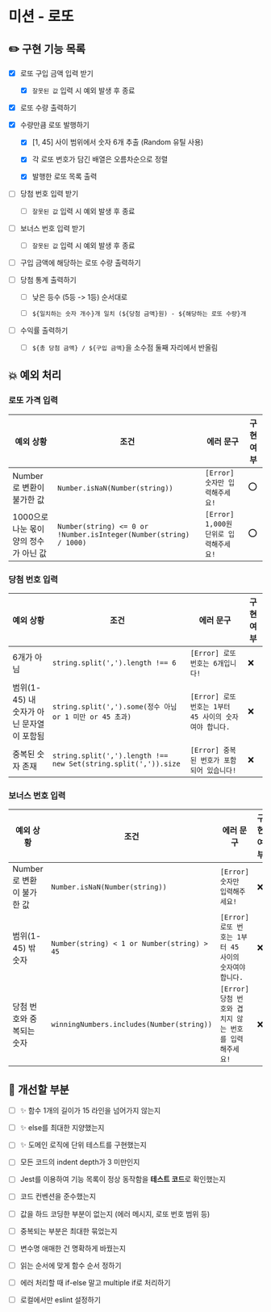 # 미션 - 로또

## ✏️ 구현 기능 목록

- [x] 로또 구입 금액 입력 받기

  - [x] `잘못된 값` 입력 시 예외 발생 후 종료

- [x] 로또 수량 출력하기

- [x] 수량만큼 로또 발행하기

  - [x] [1, 45] 사이 범위에서 숫자 6개 추출 (Random 유틸 사용)

  - [x] 각 로또 번호가 담긴 배열은 오름차순으로 정렬

  - [x] 발행한 로또 목록 출력

- [ ] 당첨 번호 입력 받기

  - [ ] `잘못된 값` 입력 시 예외 발생 후 종료

- [ ] 보너스 번호 입력 받기

  - [ ] `잘못된 값` 입력 시 예외 발생 후 종료

- [ ] 구입 금액에 해당하는 로또 수량 출력하기

- [ ] 당첨 통계 출력하기

  - [ ] 낮은 등수 (5등 -> 1등) 순서대로

  - [ ] `${일치하는 숫자 개수}개 일치 (${당첨 금액}원) - ${해당하는 로또 수량}개`

- [ ] 수익률 출력하기

  - [ ] `${총 당첨 금액} / ${구입 금액}`을 소수점 둘째 자리에서 반올림

## 💥 예외 처리

### 로또 가격 입력

| 예외 상황                              | 조건                                                              | 에러 문구                              | 구현 여부 |
| -------------------------------------- | ----------------------------------------------------------------- | -------------------------------------- | --------- |
| Number로 변환이 불가한 값              | `Number.isNaN(Number(string))`                                    | `[Error] 숫자만 입력해주세요!`         | ⭕        |
| 1000으로 나눈 몫이 양의 정수가 아닌 값 | `Number(string) <= 0 or !Number.isInteger(Number(string) / 1000)` | `[Error] 1,000원 단위로 입력해주세요!` | ⭕        |

### 당첨 번호 입력

| 예외 상황                                 | 조건                                                           | 에러 문구                                              | 구현 여부 |
| ----------------------------------------- | -------------------------------------------------------------- | ------------------------------------------------------ | --------- |
| 6개가 아님                                | `string.split(',').length !== 6`                               | `[Error] 로또 번호는 6개입니다!`                       | ❌        |
| 범위(1-45) 내 숫자가 아닌 문자열이 포함됨 | `string.split(',').some(정수 아님 or 1 미만 or 45 초과)`       | `[Error] 로또 번호는 1부터 45 사이의 숫자여야 합니다.` | ❌        |
| 중복된 숫자 존재                          | `string.split(',').length !== new Set(string.split(',')).size` | `[Error] 중복된 번호가 포함되어 있습니다!`             | ❌        |

### 보너스 번호 입력

| 예외 상황                 | 조건                                        | 에러 문구                                              | 구현 여부 |
| ------------------------- | ------------------------------------------- | ------------------------------------------------------ | --------- |
| Number로 변환이 불가한 값 | `Number.isNaN(Number(string))`              | `[Error] 숫자만 입력해주세요!`                         | ❌        |
| 범위(1-45) 밖 숫자        | `Number(string) < 1 or Number(string) > 45` | `[Error] 로또 번호는 1부터 45 사이의 숫자여야 합니다.` | ❌        |
| 당첨 번호와 중복되는 숫자 | `winningNumbers.includes(Number(string))`   | `[Error] 당첨 번호와 겹치지 않는 번호를 입력해주세요!` | ❌        |

## 🤔 개선할 부분

- [ ] ✨ 함수 1개의 길이가 15 라인을 넘어가지 않는지
- [ ] ✨ else를 최대한 지양했는지
- [ ] ✨ 도메인 로직에 단위 테스트를 구현했는지
- [ ] 모든 코드의 indent depth가 3 미만인지
- [ ] Jest를 이용하여 기능 목록이 정상 동작함을 **테스트 코드**로 확인했는지
- [ ] 코드 컨벤션을 준수했는지

- [ ] 값을 하드 코딩한 부분이 없는지 (에러 메시지, 로또 번호 범위 등)
- [ ] 중복되는 부분은 최대한 묶었는지
- [ ] 변수명 애매한 건 명확하게 바꿨는지
- [ ] 읽는 순서에 맞게 함수 순서 정하기
- [ ] 에러 처리할 때 if-else 말고 multiple if로 처리하기
- [ ] 로컬에서만 eslint 설정하기
